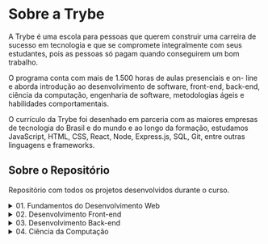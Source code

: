 # **Sobre a Trybe**

A Trybe é uma escola para pessoas que querem construir uma carreira de sucesso em tecnologia e que se compromete integralmente com seus estudantes, pois as pessoas só pagam quando conseguirem um bom trabalho.

O programa conta com mais de 1.500 horas de aulas presenciais e on- line e aborda introdução ao desenvolvimento de software, front-end, back-end, ciência da computação, engenharia de software, metodologias ágeis e habilidades comportamentais.

O currículo da Trybe foi desenhado em parceria com as maiores empresas de tecnologia do Brasil e do mundo e ao longo da formação, estudamos JavaScript, HTML, CSS, React, Node, Express.js, SQL, Git, entre outras linguagens e frameworks.

## **Sobre o Repositório**

Repositório com todos os projetos desenvolvidos durante o curso.

  <details>
    <summary>01. Fundamentos do Desenvolvimento Web</summary>
    <table>
      <tr>
        <td colspan="2" align="center">
          <strong>Bloco 01:</strong> Unix, Bash e Shell Script
        </td>
      </tr>
      <tr>
        <td>:ballot_box_with_check:</td>
        <td><s><em><strong>03:</strong> Setup</em></s></td>
      </tr>
      <tr>
        <td>:ballot_box_with_check:</td>
        <td><s><em><strong>03:</strong> Fundamentos do Desenvolvimento Web</em></s></td>
      </tr>
      <tr>
        <td>:ballot_box_with_check:</td>
        <td><s><em><strong>03:</strong> Introdução - Unix & Shell</em></s></td>
      </tr>
      <tr>
        <td>:ballot_box_with_check:</td>
        <td><s><em><strong>03:</strong> Unix & Bash - Parte 1</em></s></td>
      </tr>
      <tr>
        <td>:ballot_box_with_check:</td>
        <td><s><em><strong>04:</strong> Unix & Bash - Parte 2</em></s></td>
      </tr>
      <tr>
        <td colspan="2" align="center">
          <strong>Bloco 02:</strong> Git, GitHub e Internet
        </td>
      </tr>
      <tr>
        <td>:black_square_button:</td>
        <td><strong>01:</strong> Git & GitHub - O que é e para que serve</td>
      </tr>
      <tr>
        <td>:black_square_button:</td>
        <td><strong>02:</strong> Git & GitHub - Entendendo os comandos</td>
      </tr>
      <tr>
        <td>:black_square_button:</td>
        <td><strong>03:</strong> Internet - Entendendo como ela funciona</td>
      </tr>
      <tr>
        <td colspan="2" align="center">
          <strong>Bloco 03:</strong> Introdução à HTML e CSS
        </td>
      </tr>
      <tr>
        <td>:ballot_box_with_check:</td>
        <td><s><em><strong>01:</strong> Introdução - HTML & CSS</em></s></td>
      </tr>
      <tr>
        <td>:black_square_button:</td>
        <td><strong>01:</strong> HTML & CSS - Estruturas de página</td>
      </tr>
      <tr>
        <td>:black_square_button:</td>
        <td><strong>02:</strong> HTML & CSS - Primeiros passos em CSS</td>
      </tr>
      <tr>
        <td>:black_square_button:</td>
        <td><strong>03:</strong> HTML & CSS - Seletores e posicionamento</td>
      </tr>
      <tr>
        <td>:black_square_button:</td>
        <td><strong>04:</strong> HTML Semântico</td>
      </tr>
      <tr>
        <td>:ballot_box_with_check:</td>
        <td><s><em><strong>05:</strong> Projeto - Lessons Learned</em></s></td>
      </tr>
      <tr>
        <td colspan="2" align="center">
          <strong>Bloco 04:</strong> Introdução à JavaScript e Lógica de Programação
        </td>
      </tr>
      <tr>
        <td>:ballot_box_with_check:</td>
        <td><s><em><strong>01:</strong> Introdução - JavaScript</em></s></td>
      </tr>
      <tr>
        <td>:black_square_button:</td>
        <td><strong>01:</strong> JavaScript - Primeiros passos</td>
      </tr>
      <tr>
        <td>:black_square_button:</td>
        <td><strong>02:</strong> JavaScript - Array e loop For</td>
      </tr>
      <tr>
        <td>:black_square_button:</td>
        <td><strong>03:</strong> JavaScript - Lógica de Programação e Algoritmos</td>
      </tr>
      <tr>
        <td>:black_square_button:</td>
        <td><strong>04:</strong> JavaScript - Objetos e funções</td>
      </tr>
      <tr>
        <td>:ballot_box_with_check:</td>
        <td><s><em><strong>05:</strong> Projeto - Playground Functions</em></s></td>
      </tr>
      <tr>
        <td colspan="2" align="center">
          <strong>Bloco 05:</strong> JavaScript: DOM, Eventos e Web Storage
        </td>
      </tr>
      <tr>
        <td>:black_square_button:</td>
        <td><strong>01:</strong> JavaScript - DOM e seletores</td>
      </tr>
      <tr>
        <td>:black_square_button:</td>
        <td><strong>02:</strong> JavaScript - Trabalhando com elementos</td>
      </tr>
      <tr>
        <td>:black_square_button:</td>
        <td><strong>03:</strong> JavaScript - Eventos</td>
      </tr>
      <tr>
        <td>:black_square_button:</td>
        <td><strong>04:</strong> JavaScript - Web Storage</td>
      </tr>
      <tr>
        <td>:ballot_box_with_check:</td>
        <td><s><em><strong>05:</strong> Fundamentos - JavaScript - Projetos</em></s></td>
      </tr>
      <tr>
        <td>:ballot_box_with_check:</td>
        <td><s><em><strong>05:</strong> Projeto - Arte com Pixels</em></s></td>
      </tr>
      <tr>
        <td>:ballot_box_with_check:</td>
        <td><s><em><strong>06:</strong> Projeto - Lista de tarefas</em></s></td>
      </tr>
      <tr>
        <td>:ballot_box_with_check:</td>
        <td><s><em><strong>07:</strong> (Bônus) Projeto - Meme Generator</em></s></td>
      </tr>
      <tr>
        <td>:ballot_box_with_check:</td>
        <td><s><em><strong>08:</strong> (Bônus) Projeto - Adivinhe a Cor</em></s></td>
      </tr>
      <tr>
        <td>:ballot_box_with_check:</td>
        <td><s><em><strong>08:</strong> (Bônus) Projeto - Carta Misteriosa</em></s></td>
      </tr>
      <tr>
        <td colspan="2" align="center">
          <strong>Bloco 06:</strong> HTML e CSS: Forms, Flexbox e Responsivo
        </td>
      </tr>
      <tr>
        <td>:black_square_button:</td>
        <td><strong>01:</strong> HTML & CSS - Forms</td>
      </tr>
      <tr>
        <td>:black_square_button:</td>
        <td><strong>02:</strong> Bibliotecas JavaScript e Frameworks CSS</td>
      </tr>
      <tr>
        <td>:ballot_box_with_check:</td>
        <td><s><em><strong>03:</strong> Introdução - CSS Flexbox</em></s></td>
      </tr>
      <tr>
        <td>:black_square_button:</td>
        <td><strong>03:</strong> CSS Flexbox - Parte 1</td>
      </tr>
      <tr>
        <td>:ballot_box_with_check:</td>
        <td><s><em><strong>04:</strong> CSS Flexbox - Parte 2</em></s></td>
      </tr>
      <tr>
        <td>:black_square_button:</td>
        <td><strong>05:</strong> CSS Responsivo - Mobile First</td>
      </tr>
      <tr>
        <td>:ballot_box_with_check:</td>
        <td><s><em><strong>06:</strong> Projeto - Página inicial do Facebook</em></s></td>
      </tr>
      <tr>
        <td colspan="2" align="center">
          <strong>Bloco 07:</strong> Introdução à JavaScript ES6 e Testes Unitários
        </td>
      </tr>
      <tr>
        <td>:ballot_box_with_check:</td>
        <td><s><em><strong>01:</strong> JavaScript ES6 - let, const, arrow functions e template literals</em></s></td>
      </tr>
      <tr>
        <td>:ballot_box_with_check:</td>
        <td><s><em><strong>02:</strong> JavaScript ES6 - Objects</em></s></td>
      </tr>
      <tr>
        <td>:ballot_box_with_check:</td>
        <td><s><em><strong>03:</strong> Testes unitários em JavaScript</em></s></td>
      </tr>
      <tr>
        <td>:ballot_box_with_check:</td>
        <td><s><em><strong>04:</strong> Projeto - JavaScript Testes Unitários</em></s></td>
      </tr>
      <tr>
        <td colspan="2" align="center">
          <strong>Bloco 08:</strong> Higher Order Functions do JavaScript ES6
        </td>
      </tr>
      <tr>
        <td>:ballot_box_with_check:</td>
        <td><s><em><strong>01:</strong> JavaScript ES6 - Higher Order Functions - forEach, find, some, every, sort</em></s></td>
      </tr>
      <tr>
        <td>:ballot_box_with_check:</td>
        <td><s><em><strong>02:</strong> JavaScript ES6 - Higher Order Functions - map e filter</em></s></td>
      </tr>
      <tr>
        <td>:ballot_box_with_check:</td>
        <td><s><em><strong>03:</strong> JavaScript ES6 - Higher Order Functions - reduce</em></s></td>
      </tr>
      <tr>
        <td>:ballot_box_with_check:</td>
        <td><s><em><strong>04:</strong> JavaScript ES6 - spread operator, parâmetro rest, destructuring e mais</em></s></td>
      </tr>
      <tr>
        <td>:ballot_box_with_check:</td>
        <td><s><em><strong>05:</strong> Projeto - Zoo functions</em></s></td>
      </tr>
      <tr>
        <td colspan="2" align="center">
          <strong>Bloco 09:</strong> JavaScript Assíncrono e Promises
        </td>
      </tr>
      <tr>
        <td>:ballot_box_with_check:</td>
        <td><s><em><strong>01:</strong> JavaScript Assíncrono e Callbacks</em></s></td>
      </tr>
      <tr>
        <td>:ballot_box_with_check:</td>
        <td><s><em><strong>02:</strong> JavaScript Promises</em></s></td>
      </tr>
      <tr>
        <td>:ballot_box_with_check:</td>
        <td><s><em><strong>03:</strong> Projeto - Carrinho de Compras</em></s></td>
      </tr>
      <tr>
        <td colspan="2" align="center">
          <strong>Bloco 10:</strong> Testes automatizados com Jest
        </td>
      </tr>
      <tr>
        <td>:ballot_box_with_check:</td>
        <td><s><em><strong>01:</strong> Primeiros passos no Jest</em></s></td>
      </tr>
      <tr>
        <td>:ballot_box_with_check:</td>
        <td><s><em><strong>02:</strong> Jest - Testes Assíncronos</em></s></td>
      </tr>
      <tr>
        <td>:ballot_box_with_check:</td>
        <td><s><em><strong>03:</strong> Jest - Simulando comportamentos</em></s></td>
      </tr>
      <tr>
        <td>:ballot_box_with_check:</td>
        <td><s><em><strong>04:</strong> Projeto - Jest Assíncrono e Mocking</em></s></td>
      </tr>
    </table>
</details>
<details>
  <summary>02. Desenvolvimento Front-end</summary>
  <table>
    <tr>
      <td colspan="2" align="center">
        <strong>Bloco 11:</strong> Introdução à React
      </td>
    </tr>
    <tr>
      <td>:ballot_box_with_check:</td>
      <td><s><em><strong>01:</strong> Introdução - Front-end</em></s></td>
    </tr>
    <tr>
      <td>:ballot_box_with_check:</td>
      <td><s><em><strong>01:</strong> Introdução - React</em></s></td>
    </tr>
    <tr>
      <td>:ballot_box_with_check:</td>
      <td><s><em><strong>01:</strong> 'Hello, world!' no React!</em></s></td>
    </tr>
    <tr>
      <td>:ballot_box_with_check:</td>
      <td><s><em><strong>02:</strong> Componentes React</em></s></td>
    </tr>
    <tr>
      <td>:ballot_box_with_check:</td>
      <td><s><em><strong>03:</strong> Projeto - Movie Cards Library</em></s></td>
    </tr>
    <tr>
      <td colspan="2" align="center">
        <strong>Bloco 12:</strong> Componentes com Estado, Eventos e Formulários com
        React
      </td>
    </tr>
    <tr>
      <td>:ballot_box_with_check:</td>
      <td><s><em><strong>01:</strong> Componentes com estado e eventos</em></s></td>
    </tr>
    <tr>
      <td>:black_square_button:</td>
      <td><strong>02:</strong> Formulários no React</td>
    </tr>
    <tr>
      <td>:ballot_box_with_check:</td>
      <td><s><em><strong>03:</strong> Projeto - Movie Cards Library Stateful</em></s></td>
    </tr>
    <tr>
      <td colspan="2" align="center">
        <strong>Bloco 13:</strong> Ciclo de Vida de Componentes e React Router
      </td>
    </tr>
    <tr>
      <td>:black_square_button:</td>
      <td><strong>01:</strong> Ciclo de vida de componentes</td>
    </tr>
    <tr>
      <td>:black_square_button:</td>
      <td><strong>02:</strong> React Router</td>
    </tr>
    <tr>
      <td>:ballot_box_with_check:</td>
      <td><s><em><strong>03:</strong> Projeto - Movie Cards Library CRUD</em></s></td>
    </tr>
    <tr>
      <td colspan="2" align="center">
        <strong>Bloco 14:</strong> Metodologias Ágeis
      </td>
  </tr>
    <tr>
      <td>:ballot_box_with_check:</td>
      <td><s><em><strong>01:</strong> Metodologias Ágeis</em></s></td>
    </tr>
    <tr>
      <td>:ballot_box_with_check:</td>
      <td><s><em><strong>02:</strong> Projeto - Frontend Online Store</em></s></td>
    </tr>
    <tr>
      <td colspan="2" align="center">
        <strong>Bloco 15:</strong> Testes automatizados com React Testing Library
      </td>
    </tr>
    <tr>
      <td>:black_square_button:</td>
      <td><strong>01:</strong> RTL - Primeiros passos</td>
    </tr>
    <tr>
      <td>:black_square_button:</td>
      <td><strong>02:</strong> RTL - Mocks e Inputs</td>
    </tr>
    <tr>
      <td>:black_square_button:</td>
      <td><strong>03:</strong> RTL - Testando React Router</td>
    </tr>
    <tr>
      <td>:ballot_box_with_check:</td>
      <td><s><em><strong>04:</strong> Projeto - Testes em React</em></s></td>
    </tr>
    <tr>
      <td colspan="2" align="center">
        <strong>Bloco 16:</strong> Gerenciamento de estado com Redux
      </td>
    </tr>
    <tr>
      <td>:ballot_box_with_check:</td>
      <td><s><em><strong>01:</strong> Introdução ao Redux - O estado global da aplicação</em></s></td>
    </tr>
    <tr>
      <td>:ballot_box_with_check:</td>
      <td><s><em><strong>02:</strong> Usando o Redux no React</em></s></td>
    </tr>
    <tr>
      <td>:black_square_button:</td>
      <td><strong>03:</strong> Usando o Redux no React - Prática</td>
    </tr>
    <tr>
      <td>:black_square_button:</td>
      <td><strong>04:</strong> Usando o Redux no React - Actions Assíncronas</td>
    </tr>
    <tr>
      <td>:black_square_button:</td>
      <td><strong>05:</strong> Testes em React-Redux</td>
    </tr>
    <tr>
      <td>:ballot_box_with_check:</td>
      <td><s><em><strong>06:</strong> Projeto - Trybe Wallet</em></s></td>
    </tr>
    <tr>
      <td colspan="2" align="center">
        <strong>Bloco 17:</strong> Projeto Jogo de Trivia
      </em></s></td>
    </tr>
    <tr>
      <td>:ballot_box_with_check:</td>
      <td><s><em><strong>01:</strong> Projeto - Jogo de Trivia</td>
    </tr>
    <tr>
      <td colspan="2" align="center">
        <strong>Bloco 18:</strong> Context API e React Hooks
      </td>
    </tr>
    <tr>
      <td>:ballot_box_with_check:</td>
      <td><s><em><strong>01:</strong> 01:</strong> Context API do React</em></s></td>
    </tr>
    <tr>
      <td>:ballot_box_with_check:</td>
      <td><s><em><strong>02:</strong> 02:</strong> React Hooks - useState e useContext</em></s></td>
    </tr>
    <tr>
      <td>:black_square_button:</td>
      <td><strong>03:</strong> React Hooks - useEffect e Hooks customizados</td>
    </tr>
    <tr>
      <td>:ballot_box_with_check:</td>
      <td><s><em><strong>04:</strong> Projeto - StarWars Datatable com Context API e Hooks</em></s></td>
    </tr>
    <tr>
      <td colspan="2" align="center">
        <strong>Bloco 19:</strong> Projeto App de Receitas
      </td>
    </tr>
    <tr>
      <td>:ballot_box_with_check:</td>
      <td><s><em><strong>01:</strong> Projeto - App de Receitas</em></s></td>
    </tr>
  </table>
</details>
<details>
  <summary>03. Desenvolvimento Back-end</summary>
  <table>
    <tr>
      <td colspan="2" align="center">
        <strong>Bloco 20:</strong> Introdução à SQL
      </td>
    </tr>
    <tr>
      <td>:ballot_box_with_check:</td>
      <td><s><em><strong>01:</strong> Introdução - Back-end</em></s></td>
    </tr>
    <tr>
      <td>:ballot_box_with_check:</td>
      <td><s><em><strong>01:</strong> Introdução - Bancos de dados relacionais</em></s></td>
    </tr>
    <tr>
      <td>:ballot_box_with_check:</td>
      <td><s><em><strong>01:</strong> Banco de dados SQL</em></s></td>
    </tr>
    <tr>
      <td>:ballot_box_with_check:</td>
      <td><s><em><strong>02:</strong> Encontrando dados em um banco de dados</em></s></td>
    </tr>
    <tr>
      <td>:ballot_box_with_check:</td>
      <td><s><em><strong>03:</strong> Filtrando dados de forma específica</em></s></td>
    </tr>
    <tr>
      <td>:ballot_box_with_check:</td>
      <td><s><em><strong>04:</strong> Manipulando tabelas</em></s></td>
    </tr>
    <tr>
      <td>:ballot_box_with_check:</td>
      <td><s><em><strong>05:</strong> Projeto - All For One</em></s></td>
    </tr>
    <tr>
      <td colspan="2" align="center">
        <strong>Bloco 21:</strong> Funções SQL, Joins e Subqueries
      </td>
    </tr>
    <tr>
      <td>:ballot_box_with_check:</td>
      <td><s><em><strong>01:</strong> Funções mais usadas no SQL</em></s></td>
    </tr>
    <tr>
      <td>:ballot_box_with_check:</td>
      <td><s><em><strong>02:</strong> Descomplicando JOINs, UNIONs e Subqueries</em></s></td>
    </tr>
    <tr>
      <td>:ballot_box_with_check:</td>
      <td><s><em><strong>03:</strong> Stored Routines & Stored Functions</em></s></td>
    </tr>
    <tr>
      <td>:ballot_box_with_check:</td>
      <td><s><em><strong>04:</strong> Projeto - Vocabulary Booster</em></s></td>
    </tr>
    <tr>
      <td colspan="2" align="center">
        <strong>Bloco 22:</strong> Normalização e Modelagem de Banco de Dados
      </td>
    </tr>
    <tr>
      <td>:ballot_box_with_check:</td>
      <td><s><em><strong>01:</strong> Transformando ideias em um modelo de banco de dados</em></s></td>
    </tr>
    <tr>
      <td>:ballot_box_with_check:</td>
      <td><s><em><strong>02:</strong> Normalização, Formas Normais e Dumps</em></s></td>
    </tr>
    <tr>
      <td>:ballot_box_with_check:</td>
      <td><s><em><strong>03:</strong> Transformando ideias em um modelo de banco de dados - Parte 2</em></s></td>
    </tr>
    <tr>
      <td>:ballot_box_with_check:</td>
      <td><s><em><strong>04:</strong> Projeto - One For All</em></s></td>
    </tr>
    <tr>
      <td colspan="2" align="center">
        <strong>Bloco 23:</strong> Introdução ao MongoDB
      </td>
    </tr>
    <tr>
      <td>:ballot_box_with_check:</td>
      <td><s><em><strong>01:</strong> Introdução - NoSQL</em></s></td>
    </tr>
    <tr>
      <td>:ballot_box_with_check:</td>
      <td><s><em><strong>01:</strong> MongoDB - Introdução</em></s></td>
    </tr>
    <tr>
      <td>:ballot_box_with_check:</td>
      <td><s><em><strong>02:</strong> Filter Operators</em></s></td>
    </tr>
    <tr>
      <td>:ballot_box_with_check:</td>
      <td><s><em><strong>03:</strong> Projeto - Data Flights</em></s></td>
    </tr>
    <tr>
      <td colspan="2" align="center">
        <strong>Bloco 24:</strong> MongoDB: Updates Simples e Complexos
      </td>
    </tr>
    <tr>
      <td>:ballot_box_with_check:</td>
      <td><s><em><strong>01:</strong> Updates Simples</em></s></td>
    </tr>
    <tr>
      <td>:ballot_box_with_check:</td>
      <td><s><em><strong>02:</strong> Updates Complexos - Arrays - Parte 1</em></s></td>
    </tr>
    <tr>
      <td>:ballot_box_with_check:</td>
      <td><s><em><strong>03:</strong> Updates Complexos - Arrays - Parte 2</em></s></td>
    </tr>
    <tr>
      <td>:ballot_box_with_check:</td>
      <td><s><em><strong>04:</strong> Projeto - Commerce</em></s></td>
    </tr>
    <tr>
      <td colspan="2" align="center">
        <strong>Bloco 25:</strong> MongoDB: Aggregation Framework
      </td>
    </tr>
    <tr>
      <td>:ballot_box_with_check:</td>
      <td><s><em><strong>01:</strong> Aggregation Framework - Parte 1</em></s></td>
    </tr>
    <tr>
      <td>:ballot_box_with_check:</td>
      <td><s><em><strong>02:</strong> Aggregation Framework - Parte 2</em></s></td>
    </tr>
    <tr>
      <td>:ballot_box_with_check:</td>
      <td><s><em><strong>03:</strong> Projeto - Aggregations</em></s></td>
    </tr>
    <tr>
      <td colspan="2" align="center">
        <strong>Bloco 26:</strong> Introdução ao desenvolvimento Web com NodeJS
      </td>
    </tr>
    <tr>
      <td>:black_square_button:</td>
      <td><strong>01:</strong> Intro - NodeJS</td>
    </tr>
    <tr>
      <td>:black_square_button:</td>
      <td><strong>01:</strong> NodeJS - Introdução</td>
    </tr>
    <tr>
      <td>:black_square_button:</td>
      <td><strong>02:</strong> NodeJS - Fluxo Assíncrono</td>
    </tr>
    <tr>
      <td>:black_square_button:</td>
      <td><strong>03:</strong> NodeJS - Arquitetura</td>
    </tr>
    <tr>
      <td>:black_square_button:</td>
      <td><strong>04:</strong> Express: HTTP com Node.js</td>
    </tr>
    <tr>
      <td>:black_square_button:</td>
      <td><strong>05:</strong> Práticando Express</td>
    </tr>
    <tr>
      <td>:black_square_button:</td>
      <td><strong>06:</strong> Projeto - Crush Manager</td>
    </tr>
    <tr>
      <td colspan="2" align="center">
        <strong>Bloco 27:</strong> NodeJS: Camada de Serviço e Arquitetura Rest e Restful
      </td>
    </tr>
    <tr>
      <td>:black_square_button:</td>
      <td><strong>01:</strong> Introdução - Arquitetura de Software</td>
    </tr>
    <tr>
      <td>:black_square_button:</td>
      <td><strong>01:</strong> Arquitetura de Software - Camada de Model</td>
    </tr>
    <tr>
      <td>:black_square_button:</td>
      <td><strong>02:</strong> Arquitetura de Software - Camada de Controller e Service</td>
    </tr>
    <tr>
      <td>:black_square_button:</td>
      <td><strong>03:</strong> Arquitetura web - Rest e Restful</td>
    </tr>
    <tr>
      <td>:black_square_button:</td>
      <td><strong>04:</strong> Projeto - Store Manager</td>
    </tr>
    <tr>
      <td colspan="2" align="center">
        <strong>Bloco 28:</strong> Autenticação e Upload de Arquivos
      </td>
    </tr>
    <tr>
      <td>:black_square_button:</td>
      <td><strong>01:</strong> NodeJS - JWT - (JSON Web Token)</td>
    </tr>
    <tr>
      <td>:black_square_button:</td>
      <td><strong>02:</strong> NodeJS - Upload de arquivos com Multer</td>
    </tr>
    <tr>
      <td>:black_square_button:</td>
      <td><strong>03:</strong> Projeto - Cookmaster</td>
    </tr>
    <tr>
      <td colspan="2" align="center">
        <strong>Bloco 29:</strong> Deployment
      </td>
    </tr>
    <tr>
      <td>:black_square_button:</td>
      <td><strong>01:</strong> Introdução - Deploy</td>
    </tr>
    <tr>
      <td>:black_square_button:</td>
      <td><strong>01:</strong> Infraestrutura - Deploy com Heroku</td>
    </tr>
    <tr>
      <td>:black_square_button:</td>
      <td><strong>02:</strong> Deploy - Gerenciadores de Processos</td>
    </tr>
    <tr>
      <td>:black_square_button:</td>
      <td><strong>03:</strong> Projeto - Stranger Things</td>
    </tr>
    <tr>
      <td colspan="2" align="center">
        <strong>Bloco 30:</strong> Projeto Trybeer
      </td>
    </tr>
    <tr>
      <td>:black_square_button:</td>
      <td><strong>01:</strong> Projeto - Trybeer</td>
    </tr>
    <tr>
      <td>:black_square_button:</td>
      <td>Bloco 31:</strong> Arquitetura: SOLID e ORM</td>
    </tr>
    <tr>
      <td>:black_square_button:</td>
      <td><strong>01:</strong> Arquitetura - Princípios SOLID</td>
    </tr>
    <tr>
      <td>:black_square_button:</td>
      <td><strong>02:</strong> ORM - Interface da aplicação com o banco de dados</td>
    </tr>
    <tr>
      <td>:black_square_button:</td>
      <td><strong>03:</strong> ORM - Associations</td>
    </tr>
    <tr>
      <td>:black_square_button:</td>
      <td><strong>04:</strong> Boas práticas na escrita de testes</td>
    </tr>
    <tr>
      <td>:black_square_button:</td>
      <td><strong>05:</strong> Projeto - API de Blogs</td>
    </tr>
    <tr>
      <td colspan="2" align="center">
        <strong>Bloco 32:</strong> Sockets
      </td>
    </tr>
    <tr>
      <td>:black_square_button:</td>
      <td><strong>01:</strong> Arquitetura de Software - Camada de View</td>
    </tr>
    <tr>
      <td>:black_square_button:</td>
      <td><strong>02:</strong> Sockets - TCP/UDP & NET</td>
    </tr>
    <tr>
      <td>:black_square_button:</td>
      <td><strong>03:</strong> Sockets - Socket.io</td>
    </tr>
    <tr>
      <td>:black_square_button:</td>
      <td><strong>04:</strong> Projeto - Webchat</td>
    </tr>
    <tr>
      <td colspan="2" align="center">
        <strong>Bloco 33:</strong> Projeto Trybeer II
      </td>
    </tr>
    <tr>
      <td>:black_square_button:</td>
      <td><strong>01:</strong> Projeto - Trybeer v2</td>
    </tr>
  </table>
</details>
<details>
  <summary>04. Ciência da Computação</summary>
  <table>
    <tr>
      <td colspan="2" align="center">
        <strong>Bloco 34:</strong> Arquitetura de Computadores e Redes
      </td>
    </tr>
    <tr>
      <td>:black_square_button:</td>
      <td><strong>01:</strong> Introdução - Ciência da Computação</td>
    </tr>
    <tr>
      <td>:black_square_button:</td>
      <td><strong>01:</strong> Arquitetura de Computadores</td>
    </tr>
    <tr>
      <td>:black_square_button:</td>
      <td><strong>02:</strong> Arquitetura de redes</td>
    </tr>
    <tr>
      <td>:black_square_button:</td>
      <td><strong>03:</strong> Redes de computadores, ferramentas e segurança</td>
    </tr>
    <tr>
      <td>:black_square_button:</td>
      <td><strong>04:</strong> Projeto - Explorando os protocolos</td>
    </tr>
    <tr>
      <td colspan="2" align="center">
        <strong>Bloco 35:</strong> Introdução à Python e Raspagem de Dados da Web
      </td>
    </tr>
    <tr>
      <td>:black_square_button:</td>
      <td><strong>01:</strong> Aprendendo Python</td>
    </tr>
    <tr>
      <td>:black_square_button:</td>
      <td><strong>02:</strong> Entrada e Saída de Dados</td>
    </tr>
    <tr>
      <td>:black_square_button:</td>
      <td><strong>03:</strong> Raspagem de Dados</td>
    </tr>
    <tr>
      <td>:black_square_button:</td>
      <td><strong>04:</strong> Testes</td>
    </tr>
    <tr>
      <td>:black_square_button:</td>
      <td><strong>05:</strong> Projeto - Tech news</td>
    </tr>
    <tr>
      <td colspan="2" align="center">
        <strong>Bloco 36:</strong> Programação Orientada a Objetos e Padrões de
        Projeto
      </td>
    </tr>
    <tr>
      <td>:black_square_button:</td>
      <td><strong>01:</strong> Introdução à programação orientada a objetos</td>
    </tr>
    <tr>
      <td>:black_square_button:</td>
      <td><strong>02:</strong> Programação orientada a objetos na prática</td>
    </tr>
    <tr>
      <td>:black_square_button:</td>
      <td><strong>03:</strong> Padrões de projeto</td>
    </tr>
    <tr>
      <td>:black_square_button:</td>
      <td><strong>04:</strong> Projeto - Relatórios de Estoque</td>
    </tr>
    <tr>
      <td colspan="2" align="center">
        <strong>Bloco 37:</strong> Algoritmos e Estrutura de Dados
      </td>
    </tr>
    <tr>
      <td>:black_square_button:</td>
      <td><strong>01:</strong> Estrutura de Dados I - Arrays</td>
    </tr>
    <tr>
      <td>:black_square_button:</td>
      <td><strong>02:</strong> Estrutura de Dados I - Complexidade de Algoritmos</td>
    </tr>
    <tr>
      <td>:black_square_button:</td>
      <td><strong>03:</strong> Recursividade e Estratégias para solução de problemas</td>
    </tr>
    <tr>
      <td>:black_square_button:</td>
      <td><strong>04:</strong> Algoritmos de ordenação e busca</td>
    </tr>
    <tr>
      <td>:black_square_button:</td>
      <td><strong>05:</strong> Projeto - Algoritmos</td>
    </tr>
    <tr>
      <td colspan="2" align="center">
        <strong>Bloco 38:</strong> Estrutura de Dados: Hash e Set
      </td>
    </tr>
    <tr>
      <td>:black_square_button:</td>
      <td><strong>01:</strong> Estrutura de dados II - Hash maps & Dict</td>
    </tr>
    <tr>
      <td>:black_square_button:</td>
      <td><strong>02:</strong> Estrutura de dados II - Set</td>
    </tr>
    <tr>
      <td>:black_square_button:</td>
      <td><strong>03:</strong> Projeto - Restaurant Orders</td>
    </tr>
    <tr>
      <td colspan="2" align="center">
        <strong>Bloco 39:</strong> Estrutura de Dados: Pilhas, Filas e Listas
      </td>
    </tr>
    <tr>
      <td>:black_square_button:</td>
      <td><strong>01:</strong> Estrutura de dados III - Pilhas</td>
    </tr>
    <tr>
      <td>:black_square_button:</td>
      <td><strong>02:</strong> Estrutura de dados III - Deque</td>
    </tr>
    <tr>
      <td>:black_square_button:</td>
      <td><strong>03:</strong> Estrutura de Dados III - Nó & Listas ligadas</td>
    </tr>
    <tr>
      <td>:black_square_button:</td>
      <td><strong>04:</strong> Estrutura de Dados III - Listas duplamente ligadas</td>
    </tr>
    <tr>
      <td>:black_square_button:</td>
      <td><strong>05:</strong> Projeto - TING - Trybe Is Not Google</td>
    </tr>
  </table>
</details>